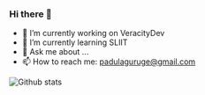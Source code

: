 ### Hi there 👋

- 🔭 I’m currently working on VeracityDev
- 🌱 I’m currently learning SLIIT
- 💬 Ask me about ...
- 📫 How to reach me: padulaguruge@gmail.com


![Github stats](https://github-readme-stats.vercel.app/api?username=padulapankaja&theme=highcontrast&show_icons=true&count_private=true)

